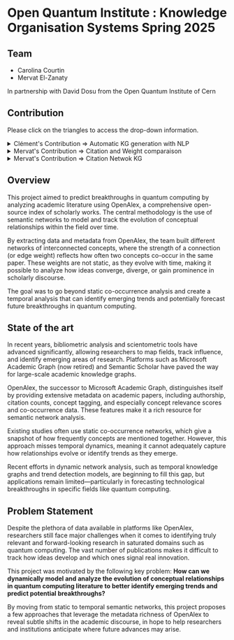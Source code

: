 # Open Quantum Institute : Knowledge Organisation Systems Spring 2025

## Team
- Carolina Courtin
- Mervat El-Zanaty

In partnership with David Dosu from the Open Quantum Institute of Cern

## Contribution

Please click on the triangles to access the drop-down information.

<details>
<summary>
Clément's Contribution => Automatic KG generation with NLP
</summary>

## Automatic Knowledge Graph Generation with NLP and Ontology Alignment

This part of the project aims to generate a **Knowledge Graph (KG)** from a collection of quantum computing research paper abstracts. Using Natural Language Processing (NLP) and ontology alignment, we extract structured information in the form of (subject, predicate, object) triples and attempt to align them with a formal **Physics Ontology**. This explores the instanciation of the following research article : "**Generating knowledge graphs by employing NaturalLanguage Processing and Machine Learning techniques within the scholarly domain** " by Dessi and al (availaible in the directory /KG_generation_NLP).

---

### Work Accomplished

- **Entity Extraction**: Named Entity Recognition using SpaCy (`en_core_web_sm`) was successful in annotating abstracts with key entities.
- **Triple Extraction**: Dependency-based extraction of SVO (Subject-Verb-Object) triples worked as expected.
- **Ontology Loading**: The Physics ontology was successfully parsed using `rdflib` in RDF, OWL, and TTL formats.
- **Triple Mapping (Partially)**: Some triples were mapped to ontology terms using exact or partial string matching.

---

### Ontology Description

The physics ontology (`PhySci.ttl`, `physci.rdf`) is a semantic knowledge model of physical science concepts, including:

- **Classes**: `Quantum_Entanglement`, `Black_Hole`, `Quantum_State`, etc.
- **Properties**: `hasName`, `hasDescription`, `partOf`, etc.
- **Instances**: Named examples or cases of phenomena.

We use it to validate or enhance extracted triples. For example, if a triple `(entanglement, affect, state)` is extracted and the ontology has `entanglement` and `state` as classes, this triple gains semantic grounding.

---

### 📁 File Structure

| File / Folder                            | Description                                                        |
| ---------------------------------------- | ------------------------------------------------------------------ |
| `quantum_computing_subtree_papers.csv`   | Source dataset containing abstracts and metadata of papers         |
| `PhySci.ttl`, `physci.rdf`, `physci.owl` | Physics ontology provided in various serialization formats         |
| `[OQI]_Automatic_KG_gen_NLP.ipynb`       | Main notebook for entity/triple extraction and ontology mapping    |
| `Dessì et al. - 2021 - ... .pdf`         | Reference paper for the triple extraction and KG generation method |


---

### ⚙️ How to Run

#### Setup Environment
```bash
pip install pandas spacy rdflib
python -m spacy download en_core_web_sm
``` 
Run the notebook
Open and run [OQI]_Automatic_KG_gen_NLP.ipynb step-by-step.

It will :
-   Loads abstracts
-   Extracts triples
-   Loads the ontology
-   Maps extracted triples to ontology concepts
-   Saves results to CSV
-   Review enhanced_triples.csv. This file contains both raw and ontology-aligned triples.

### Limitations & Future Work
Due to time constraints, several key features of this project remain either partially implemented or left as future improvements. These include:

#### Concept-Based Triple Filtering
We initially attempted to filter and validate extracted triples against the concept lists provided in the paper metadata. However, this approach was unreliable due to:

Surface form mismatches (e.g., "quantum entanglement" vs. "entangled states"),

Synonyms and lexical variations not accounted for.
Future work could include string normalization or embedding-based matching to improve alignment.

#### Date Literal Conversion
Parsing of ontology data using RDFLib triggered repeated errors for non-ISO date formats like '01-07-2019'.
Although some formats were manually fixed or bypassed during parsing, the warnings persist and may affect downstream ontology operations.
Future work: implement a preprocessing step to normalize all date literals before ontology loading.

####  Triple–Ontology Mapping
Triple-to-ontology mapping was only partially realized:

Many triples extracted via NLP did not match ontology terms exactly.

The lack of semantic understanding in string comparison (e.g., "uses" vs. "applies") limited recall.
Future work could leverage:
-   Named entity linking (NEL),
-   Sentence embedding models (e.g., BERT, SBERT),
-   Ontology alignment libraries like LOV, ELK, or OntoPortal.


</details>

<details>
<summary>
Mervat's Contribution => Citation and Weight comparaison
</summary>

### Brief Overview

This part of the project tried to understand the links and trends between the number of citations and the number of papers (weights) for pairs of concepts, that are found in the same paper in a yealy manner.


---

### Work Accomplished

- **Analysis:** Construction of yearly concept co-occurrence graphs, calculation of citation-enriched edge lists, and extraction of metrics such as growth rates, newcomers, and productivity patterns.
- **Visualization:** Generation of figures illustrating key relationships (e.g., superlinear scaling between co-occurrence and citations), citations per article, and time evolution for selected concept pairs.

---

### Results (Key Findings)

- **Superlinear Scaling:** The number of citations for a concept pair increases slightly more than proportionally with the number of co-mentioning articles (slope ≈ 1.10 in log-log regression), indicating a superlinear relationship.
- **No Critical Mass Effect:** Average citations per article remain nearly constant regardless of the pair's total article count, suggesting increased total citations arise from accumulation rather than increased per-paper impact.
- **Growth & Emergence:** The pipeline identifies rapidly growing and "newcomer" concept pairs, highlighting emerging areas of research and shifts in topic prominence within the field.
- **Temporal Proximity:** The Adamic-Adar index enables tracking of how closely related two concepts become over time, providing insights into evolving topic relationships.

---

### Limitations & Future Work

- **API Constraints:** The OpenAlex API imposes rate limits, meaning full-scale data acquisition can be time-consuming, yet it is to have all the details of the dataset you work on to correctly produce the edges files.
- **Limited data:** The OpenAlex API request "counts_by_year", which gives the detailed citation number per year of a paper is limited as it only goes back to maximum 2013. Without it, the analysis wouldn't be correct, since only using the "final" citation count of a paper, wouldn't make us able to compare it fairly with the weight of a pair of concepts in 2010 and 2015 for instance, since the citation count would be from 2025.
- **Subset Analysis:** The current workflow is based on a subset (~26,000 papers); scaling up to the entire field will require a lot more run time.
- **Concept Hierarchy:** The analysis depends on the granularity and quality of the OpenAlex concept hierarchy; refining concept selection or integrating other ontologies could improve result as the current one's aren't always the soundest.
- **Further Metrics:** Future work may include more advanced network metrics, machine learning for trend prediction, or even analysis of triples instead of pairs.

---

### References & Acknowledgements

**Codebase Inspiration** based on the work of David Dosu from the Quantum Institute of CERN, and the work of Thomas Maillart and Thibault Chataing [wazaahhh/breakthroughs](https://github.com/wazaahhh/breakthroughs/).

---


</details>

<details>
<summary>
Mervat's Contribution => Citation Netwok KG
</summary>

### Brief Overview

This part of the project explores citation patterns in the domain of **quantum networks** by constructing yearly knowledge graphs where nodes represent papers and edges represent citations. The aim is to:

- Go beyond OpenAlex's `counts_by_year` (limited to post-2013) to track citations year by year using the actual citing paper's date.
- Use citation counts as a proxy for relevance and create weighted graphs where highly cited papers gain more importance.
- Analyze concept relationships by tracing citations between papers to infer semantic links and their evolution over time (e.g., using co-occurrence or the Jaccard index).

---

### Work Accomplished

- **Data Collection:** Retrieved papers related to the *quantum networks* focal concept and saved them in `quantum_networks_subtree_papers_dates.csv`.
- **Node Selection:** Selected a subset of **20–50 papers** based on title, date, and ID, stored in `nodes.csv`.
- **Graph Construction:**
  - Created `knowledge_graph.ttl` with up to 250 citations per paper, including their URLs.
  - Filtered to intra-pool citations (within the 20–50 selected papers) to create `filtered_citations.ttl`.
- **Visualization:**
  - Built citation graphs with papers as nodes and citations as directed edges.
  - Produced a time-based series of visualizations showing citation evolution (e.g., 1985 alone, then 1985–1995, etc.).
  - Saved outputs in `visualisation/` (for 20 papers) and `visualisation2/` (for 50 papers).
- **Concept Analysis:**  
  - Explored concept relationships via citation paths, including experiments with Jaccard index and co-occurrence metrics.
  - Generated cumulative scores for top concept pairs over time (`top_pairs_over_time.png`).

---

### Key Insights

- **Beyond API Limits:** OpenAlex's `counts_by_year` only goes back to 2013. By using citation metadata and publication dates, this approach allows reconstructing yearly citation graphs further into the past.
- **Citation Weighting:** Citations offer a useful proxy for a paper’s impact; using them as weights in the graph allows identifying key nodes (i.e., foundational papers).
- **Semantic Inference:** Citation links between concept-containing papers help infer evolving relationships between concepts (e.g., A cites B implies a link from concept_A to concept_B).

---

### Limitations & Future Work

- **API Constraints:** The OpenAlex API has rate and time window limitations, which makes large-scale or repeated queries time-consuming.
- **Citation Date Precision:** Using only total citation counts would misrepresent temporal dynamics. For accurate time-aware analysis, the citing paper's publication date is essential.
- **Subset-Based Analysis:** The current prototype works on a small subset (20–50 papers). Scaling to thousands will require optimized processing and storage.
- **Concept Hierarchy Limitations:** OpenAlex's concept ontology sometimes lacks granularity or coherence. Integrating alternative ontologies or manual curation might yield better concept pair tracking.


</details>

## Overview

This project aimed to predict breakthroughs in quantum computing by analyzing academic literature using OpenAlex, a comprehensive open-source index of scholarly works. The central methodology is the use of semantic networks to model and track the evolution of conceptual relationships within the field over time.

By extracting data and metadata from OpenAlex, the team built different networks of interconnected concepts, where the strength of a connection (or edge weight) reflects how often two concepts co-occur in the same paper. These weights are not static, as they evolve with time, making it possible to analyze how ideas converge, diverge, or gain prominence in scholarly discourse.

The goal was to go beyond static co-occurrence analysis and create a temporal analysis that can identify emerging trends and potentially forecast future breakthroughs in quantum computing.

## State of the art

In recent years, bibliometric analysis and scientometric tools have advanced significantly, allowing researchers to map fields, track influence, and identify emerging areas of research. Platforms such as Microsoft Academic Graph (now retired) and Semantic Scholar have paved the way for large-scale academic knowledge graphs.

OpenAlex, the successor to Microsoft Academic Graph, distinguishes itself by providing extensive metadata on academic papers, including authorship, citation counts, concept tagging, and especially concept relevance scores and co-occurrence data. These features make it a rich resource for semantic network analysis.

Existing studies often use static co-occurrence networks, which give a snapshot of how frequently concepts are mentioned together. However, this approach misses temporal dynamics, meaning it cannot adequately capture how relationships evolve or identify trends as they emerge.

Recent efforts in dynamic network analysis, such as temporal knowledge graphs and trend detection models, are beginning to fill this gap, but applications remain limited—particularly in forecasting technological breakthroughs in specific fields like quantum computing.

## Problem Statement

Despite the plethora of data available in platforms like OpenAlex, researchers still face major challenges when it comes to identifying truly relevant and forward-looking research in saturated domains such as quantum computing. The vast number of publications makes it difficult to track how ideas develop and which ones signal real innovation.

This project was motivated by the following key problem:
**How can we dynamically model and analyze the evolution of conceptual relationships in quantum computing literature to better identify emerging trends and predict potential breakthroughs?**

By moving from static to temporal semantic networks, this project proposes a few approaches that leverage the metadata richness of OpenAlex to reveal subtle shifts in the academic discourse, in hope to help researchers and institutions anticipate where future advances may arise.


